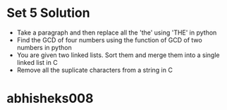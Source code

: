 # Set 5 Solution
- Take a paragraph and then replace all the 'the' using 'THE' in python
- Find the GCD of four numbers using the function of GCD of two numbers in python
- You are given two linked lists. Sort them and merge them into a single linked list in C
- Remove all the suplicate characters from a string in C

# abhisheks008
